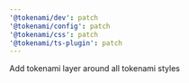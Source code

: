 ```yaml
---
'@tokenami/dev': patch
'@tokenami/config': patch
'@tokenami/css': patch
'@tokenami/ts-plugin': patch
---
```


Add tokenami layer around all tokenami styles
